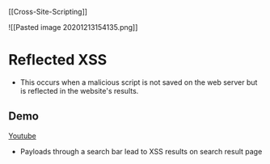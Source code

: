 [[Cross-Site-Scripting]]

![[Pasted image 20201213154135.png]]

# Reflected XSS
- This occurs when a malicious script is not saved on the web server but is reflected in the website's results.

## Demo

[Youtube](https://www.youtube.com/watch?v=AYX0ufmMfCw)

- Payloads through a search bar lead to XSS results on search result page
